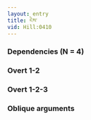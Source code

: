 ```yaml
---
layout: entry
title: ངེས་
vid: Hill:0410
---
```

### Dependencies (N = 4)


### Overt 1-2


### Overt 1-2-3


### Oblique arguments
